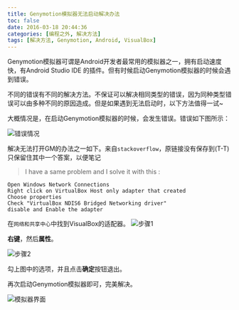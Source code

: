 ```yaml
---
title: Genymotion模拟器无法启动解决办法
toc: false
date: 2016-03-18 20:44:36
categories: [编程之外, 解决方法]
tags: [解决方法, Genymotion, Android, VisualBox]
---
```


Genymotion模拟器可谓是Android开发者最常用的模拟器之一，拥有启动速度快，有Android Studio IDE 的插件。但有时候启动Genymotion模拟器的时候会遇到错误。

不同的错误有不同的解决方法。不保证可以解决相同类型的错误，因为同种类型错误可以由多种不同的原因造成。但是如果遇到无法启动时，以下方法值得一试~

大概情况是，在启动Genymotion模拟器的时候，会发生错误。错误如下图所示：

![错误情况][1]

解决无法打开GM的办法之一如下。来自`stackoverflow`，原链接没有保存到(T-T)只保留住其中一个答案，以便笔记

> I have a same problem and I solve it with this :

    Open Windows Network Connections
    Right click on VirtualBox Host only adapter that created
    Choose properties
    Check "VirtualBox NDIS6 Bridged Networking driver"
    disable and Enable the adapter
    
在`网络和共享中心`中找到VisualBox的适配器。
![步骤1][2]    

**右键**，然后**属性**。

![步骤2][3]

勾上图中的选项，并且点击**确定**按钮退出。

再次启动Genymotion模拟器即可，完美解决。

![模拟器界面][4]
  


  [1]: http://7xobsp.com1.z0.glb.clouddn.com/2016-03-18_00003.jpg
  [2]: http://7xobsp.com1.z0.glb.clouddn.com/jm.jpg
  [3]: http://7xobsp.com1.z0.glb.clouddn.com/2016-03-18_00002.jpg
  [4]: http://7xobsp.com1.z0.glb.clouddn.com/2016-03-18_00004.jpg